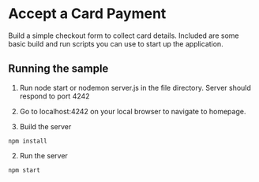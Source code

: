 # Accept a Card Payment

Build a simple checkout form to collect card details. Included are some basic build and run scripts you can use to start up the application.

## Running the sample
1. Run node start or nodemon server.js in the file directory. Server should respond to port 4242

2. Go to localhost:4242  on your local browser to navigate to homepage.








1. Build the server

```
npm install
```

2. Run the server

```
npm start
```


